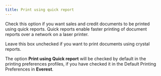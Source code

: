 ```yaml
---
title: Print using quick report
---
```



Check this option if you want sales and credit documents to be printed  using quick reports. Quick reports enable faster printing of document  reports over a network on a laser printer.


Leave this box unchecked if you want to print documents using crystal  reports.


The option **Print using Quick report**  will be checked by default in the printing preferences profiles, if you  have checked it in the Default Printing Preferences in **Everest**.
